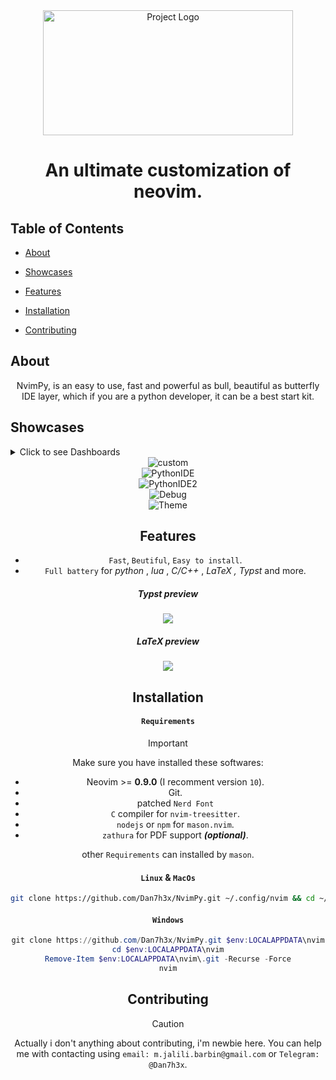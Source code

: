 <!-- Project Name -->
<div align="center">
  <img src="https://github.com/Dan7h3x/NvimPy/assets/123359596/b590bcdf-f6a1-4969-a8aa-bc66ef97003f" alt="Project Logo" width="400" height="200">
</div>

<!-- <style> -->
<!--   @keyframes myanimation { -->
<!--   from { -->
<!--     color: cyan; -->
<!--   } -->
<!--   to { -->
<!--     color: magenta; -->
<!--   } -->
<!-- } -->
<!-- h1 { -->
<!--   color: magenta; -->
<!--   animation: myanimation 2s infinite; -->
<!-- } -->
<!-- </style> -->
<!---->
<!-- <style> -->
<!---->
<!--   h2 { -->
<!--   color: cyan; -->
<!-- } -->
<!---->
<!-- </style> -->

<div align="center">
<h1>
An ultimate customization of neovim.
</h1>
</div>

## Table of Contents

- [About](#about)
- [Showcases](#showcases)
- [Features](#features)

- [Installation](#installation)

- [Contributing](#contributing)

## About

<div align ="center">
  <p>
NvimPy, is an easy to use, fast and powerful as bull, beautiful as butterfly IDE layer, which if you are a python developer, it can be a best start kit.
</p>
</div>

## Showcases

  <details>
<summary>Click to see Dashboards</summary>
<img src="https://github.com/Dan7h3x/NvimPy/assets/123359596/49faad4a-132f-4076-a6da-9f5a2b88f7bf" alt="Dash1">

<img src="https://github.com/Dan7h3x/NvimPy/assets/123359596/7084bca6-d322-47cd-a98b-0d4617e3fe8a" alt="Dash2">

<img src="https://github.com/Dan7h3x/NvimPy/assets/123359596/424e73a8-1cec-4ff8-b8d1-b1bb3606bde1" alt="Dash3">

<img src="https://github.com/Dan7h3x/NvimPy/assets/123359596/d796b7f1-a37e-4f32-8cbc-4c95a76e3e81" alt="Dash4">
  </details>

<div align="center">
<img src="https://github.com/Dan7h3x/NvimPy/assets/123359596/bb880ce6-7399-4a4d-a96f-32c2acbd9a2c" alt="custom">
</div>
<div align="center">
<img src="https://github.com/Dan7h3x/NvimPy/assets/123359596/06886ce6-25dc-402a-ac4b-5cdb59778e07" alt="PythonIDE">
<div align="center">
<img src="https://github.com/Dan7h3x/NvimPy/assets/123359596/1557d6fb-390f-4ac8-a979-c47ceaaf8d5c" alt="PythonIDE2">
</div>
<div align="center">
<img src="https://github.com/Dan7h3x/NvimPy/assets/123359596/683bd983-8108-4c9d-8904-78b0e99dddc5" alt="Debug">
</div>

<div align="center">
<img src="https://github.com/Dan7h3x/NvimPy/assets/123359596/857a63e0-ce31-458b-a4ff-3044c140ad20" alt="Theme">
</div>

## Features

- `Fast`, `Beutiful`, `Easy to install`.
- `Full battery` for _python_ , _lua_ , _C/C++_ , _LaTeX , Typst_ and more.

##### Typst preview

<div align="center">
    <img src="https://github.com/Dan7h3x/NvimPy/assets/123359596/376025cc-0901-4c57-a325-b9413d030741">
</div>

##### LaTeX preview

<div align="center">
    <img src="https://github.com/Dan7h3x/NvimPy/assets/123359596/9b96dd05-eeea-4203-917c-3081487fcf77">
</div>

## Installation

#### `Requirements`

> [!IMPORTANT]
> Make sure you have installed these softwares:

- Neovim >= **0.9.0** (I recomment version `10`).
- Git.
- patched `Nerd Font`
- `C` compiler for `nvim-treesitter`.
- `nodejs` or `npm` for `mason.nvim`.
- `zathura` for PDF support **_(optional)_**.

other `Requirements` can installed by `mason`.

#### `Linux` & `MacOs`

```sh
git clone https://github.com/Dan7h3x/NvimPy.git ~/.config/nvim && cd ~/.config/nvim && rm -rf .git && nvim
```

#### `Windows`

```powershell
git clone https://github.com/Dan7h3x/NvimPy.git $env:LOCALAPPDATA\nvim
cd $env:LOCALAPPDATA\nvim
Remove-Item $env:LOCALAPPDATA\nvim\.git -Recurse -Force
nvim
```

## Contributing

> [!CAUTION]
> Actually i don't anything about contributing, i'm newbie here. You can help me with contacting using `email: m.jalili.barbin@gmail.com` or `Telegram: @Dan7h3x`.
